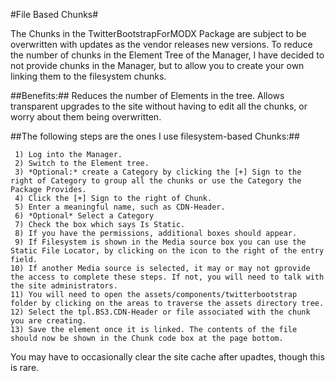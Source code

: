 #File Based Chunks#

The Chunks in the TwitterBootstrapForMODX Package are subject to be overwritten with updates as the vendor releases new versions. To reduce the number of chunks in the Element Tree of the Manager, I have decided to not provide chunks in the Manager, but to allow you to create your own linking them to the filesystem chunks.

##Benefits:##
Reduces the number of Elements in the tree.
Allows transparent upgrades to the site without having to edit all the chunks, or worry about them being overwritten.

##The following steps are the ones I use filesystem-based Chunks:##
```
 1) Log into the Manager.
 2) Switch to the Element tree.
 3) *Optional:* create a Category by clicking the [+] Sign to the right of Category to group all the chunks or use the Category the Package Provides.
 4) Click the [+] Sign to the right of Chunk.
 5) Enter a meaningful name, such as CDN-Header.
 6) *Optional* Select a Category
 7) Check the box which says Is Static.
 8) If you have the permissions, additional boxes should appear.
 9) If Filesystem is shown in the Media source box you can use the Static File Locator, by clicking on the icon to the right of the entry field.
10) If another Media source is selected, it may or may not gprovide the access to complete these steps. If not, you will need to talk with the site administrators.
11) You will need to open the assets/components/twitterbootstrap folder by clicking on the areas to traverse the assets directory tree.
12) Select the tpl.BS3.CDN-Header or file associated with the chunk you are creating.
13) Save the element once it is linked. The contents of the file should now be shown in the Chunk code box at the page bottom.
```
You may have to occasionally clear the site cache after upadtes, though this is rare.